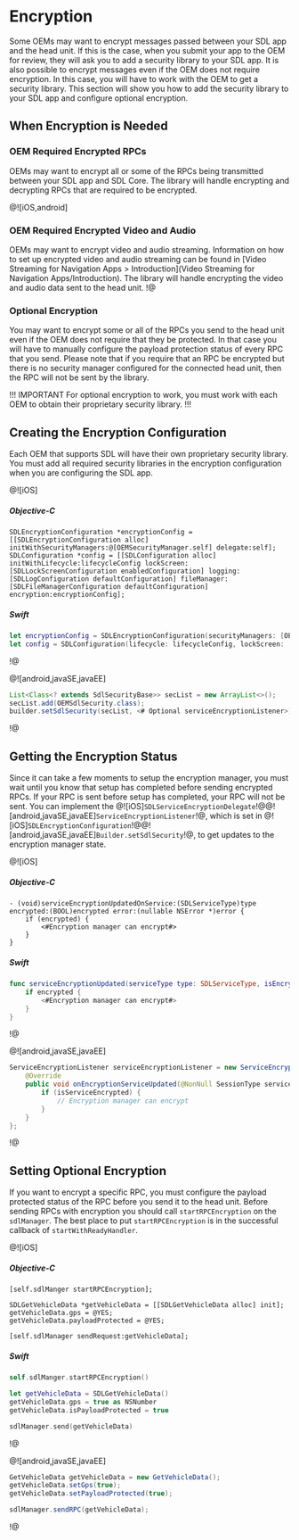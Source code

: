# Encryption
Some OEMs may want to encrypt messages passed between your SDL app and the head unit. If this is the case, when you submit your app to the OEM for review, they will ask you to add a security library to your SDL app. It is also possible to encrypt messages even if the OEM does not require encryption. In this case, you will have to work with the OEM to get a security library. This section will show you how to add the security library to your SDL app and configure optional encryption.

## When Encryption is Needed
### OEM Required Encrypted RPCs
OEMs may want to encrypt all or some of the RPCs being transmitted between your SDL app and SDL Core. The library will handle encrypting and decrypting RPCs that are required to be encrypted. 

@![iOS,android]
### OEM Required Encrypted Video and Audio 
OEMs may want to encrypt video and audio streaming. Information on how to set up encrypted video and audio streaming can be found in [Video Streaming for Navigation Apps > Introduction](Video Streaming for Navigation Apps/Introduction). The library will handle encrypting the video and audio data sent to the head unit.
!@

### Optional Encryption
You may want to encrypt some or all of the RPCs you send to the head unit even if the OEM does not require that they be protected. In that case you will have to manually configure the payload protection status of every RPC that you send. Please note that if you require that an RPC be encrypted but there is no security manager configured for the connected head unit, then the RPC will not be sent by the library. 

!!! IMPORTANT
For optional encryption to work, you must work with each OEM to obtain their proprietary security library.
!!!

## Creating the Encryption Configuration
Each OEM that supports SDL will have their own proprietary security library. You must add all required security libraries in the encryption configuration when you are configuring the SDL app. 

@![iOS]
##### Objective-C
```objc
SDLEncryptionConfiguration *encryptionConfig = [[SDLEncryptionConfiguration alloc] initWithSecurityManagers:@[OEMSecurityManager.self] delegate:self];
SDLConfiguration *config = [[SDLConfiguration alloc] initWithLifecycle:lifecycleConfig lockScreen:[SDLLockScreenConfiguration enabledConfiguration] logging:[SDLLogConfiguration defaultConfiguration] fileManager:[SDLFileManagerConfiguration defaultConfiguration] encryption:encryptionConfig];
```

##### Swift
```swift
let encryptionConfig = SDLEncryptionConfiguration(securityManagers: [OEMSecurityManager.self], delegate: self)
let config = SDLConfiguration(lifecycle: lifecycleConfig, lockScreen: .enabled(), logging: .default(), fileManager: .default(), encryption: encryptionConfig)
```
!@

@![android,javaSE,javaEE]
```java
List<Class<? extends SdlSecurityBase>> secList = new ArrayList<>();
secList.add(OEMSdlSecurity.class);
builder.setSdlSecurity(secList, <# Optional serviceEncryptionListener>);
```
!@

## Getting the Encryption Status
Since it can take a few moments to setup the encryption manager, you must wait until you know that setup has completed before sending encrypted RPCs. If your RPC is sent before setup has completed, your RPC will not be sent. You can implement the @![iOS]`SDLServiceEncryptionDelegate`!@@![android,javaSE,javaEE]`ServiceEncryptionListener`!@, which is set in @![iOS]`SDLEncryptionConfiguration`!@@![android,javaSE,javaEE]`Builder.setSdlSecurity`!@, to get updates to the encryption manager state.

@![iOS]
##### Objective-C
```objc
- (void)serviceEncryptionUpdatedOnService:(SDLServiceType)type encrypted:(BOOL)encrypted error:(nullable NSError *)error {
    if (encrypted) {
        <#Encryption manager can encrypt#>
    }
}
```

##### Swift
```swift
func serviceEncryptionUpdated(serviceType type: SDLServiceType, isEncrypted encrypted: Bool, error: Error?) {
    if encrypted {
        <#Encryption manager can encrypt#>
    }
}
```
!@

@![android,javaSE,javaEE]
```java
ServiceEncryptionListener serviceEncryptionListener = new ServiceEncryptionListener() {
	@Override
	public void onEncryptionServiceUpdated(@NonNull SessionType serviceType, boolean isServiceEncrypted, @Nullable String error) {
		if (isServiceEncrypted) {
			// Encryption manager can encrypt
		}
	}
};
```
!@

## Setting Optional Encryption
If you want to encrypt a specific RPC, you must configure the payload protected status of the RPC before you send it to the head unit. Before sending RPCs with encryption you should call `startRPCEncryption` on the `sdlManager`.  The best place to put `startRPCEncryption` is in the successful callback of  `startWithReadyHandler`.

@![iOS]
##### Objective-C
```objc
[self.sdlManger startRPCEncryption];
```
```objc
SDLGetVehicleData *getVehicleData = [[SDLGetVehicleData alloc] init];
getVehicleData.gps = @YES;
getVehicleData.payloadProtected = @YES;

[self.sdlManager sendRequest:getVehicleData];
```

##### Swift
```swift
self.sdlManger.startRPCEncryption()
```
```swift
let getVehicleData = SDLGetVehicleData()
getVehicleData.gps = true as NSNumber
getVehicleData.isPayloadProtected = true

sdlManager.send(getVehicleData)
```
!@

@![android,javaSE,javaEE]
```java
GetVehicleData getVehicleData = new GetVehicleData();
getVehicleData.setGps(true);
getVehicleData.setPayloadProtected(true);

sdlManager.sendRPC(getVehicleData);
```
!@
